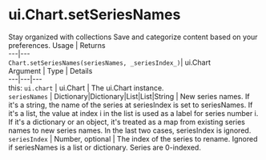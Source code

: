  
#  ui.Chart.setSeriesNames
Stay organized with collections  Save and categorize content based on your preferences. 
Usage | Returns  
---|---  
`Chart.setSeriesNames(seriesNames, _seriesIndex_)`|  ui.Chart  
Argument | Type | Details  
---|---|---  
this: `ui.chart` | ui.Chart | The ui.Chart instance.  
`seriesNames` | Dictionary|Dictionary<String>|List|List<String>|String | New series names. If it's a string, the name of the series at seriesIndex is set to seriesNames. If it's a list, the value at index i in the list is used as a label for series number i. If it's a dictionary or an object, it's treated as a map from existing series names to new series names. In the last two cases, seriesIndex is ignored.  
`seriesIndex` | Number, optional | The index of the series to rename. Ignored if seriesNames is a list or dictionary. Series are 0-indexed.  

